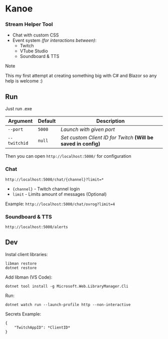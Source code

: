 # Kanoe

### Stream Helper Tool

- Chat with custom CSS
- Event system *(for interactions between)*:
    - Twitch
    - VTube Studio
    - Soundboard & TTS

> [!NOTE]
> This my first attempt at creating something big with C# and Blazor so any help is welcome :)

## Run

Just run .exe

| Argument      | Default | Description                      |
|---------------|---------|----------------------------------|
| `--port`      | `5000`  | *Launch with given port*                                        |
| `--twitchid`  | `null`  | *Set custom Client ID for Twitch* **(Will be saved in config)** |

Then you can open `http://localhost:5000/` for configuration

### Chat

`http://localhost:5000/chat/{channel}?limit=*`

- `{channel}` - Twitch channel login
- `limit` - Limits amount of messages (Optional)

Example: `http://localhost:5000/chat/ovrog?limit=4`

### Soundboard & TTS

`http://localhost:5000/alerts`

## Dev
Instal client libraries:

    libman restore
    dotnet restore

Add libman (VS Code):

    dotnet tool install -g Microsoft.Web.LibraryManager.Cli

Run:

    dotnet watch run --launch-profile http --non-interactive

Secrets Example:
    
    {
        "TwitchAppID": *ClientID*
    }